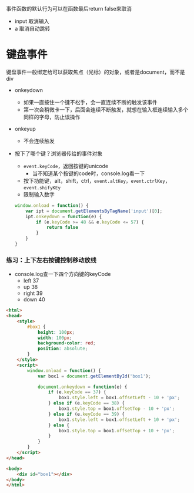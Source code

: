
事件函数的默认行为可以在函数最后return false来取消
- input 取消输入
- a 取消自动跳转


# 键盘事件

键盘事件一般绑定给可以获取焦点（光标）的对象，或者是document，而不是div

- onkeydown
  - 如果一直按住一个键不松手，会一直连续不断的触发该事件
  - 第一次会稍微卡一下，后面会连续不断触发，就想在输入框连续输入多个同样的字母，防止误操作

- onkeyup
  - 不会连续触发
  
- 按下了哪个键？浏览器传给的事件对象
  - `event.keyCode`，返回按键的unicode
    - 当不知道某个按键的code时，console.log看一下
  - 按下功能键，alt，shift，ctrl，`event.altKey`，`event.ctrlKey`，`event.shifyKEy`
  - 限制输入数字
  ```javascript
  window.onload = function() {
      var ipt = document.getElementsByTagName('input')[0];
      ipt.onkeydown = function(e) {
          if (e.keyCode >= 48 && e.keyCode <= 57) {
              return false
          }
      }
  }
  ```

### 练习：上下左右按键控制移动放线
- console.log查一下四个方向键的keyCode
  - left 37
  - up 38
  - right 39
  - down 40
  
```html
<html>
<head>
    <style>
        #box1 {
            height: 100px;
            width: 100px;
            background-color: red;
            position: absolute;
        }
    </style>
    <script>
        window.onload = function() {
            var box1 = document.getElementById('box1');

            document.onkeydown = function(e) {
                if (e.keyCode == 37) {
                    box1.style.left = box1.offsetLeft - 10 + 'px';
                } else if (e.keyCode == 38) {
                    box1.style.top = box1.offsetTop - 10 + 'px';
                } else if (e.keyCode == 39) {
                    box1.style.left = box1.offsetLeft + 10 + 'px';
                } else {
                    box1.style.top = box1.offsetTop + 10 + 'px';
                }
            }
        }
    </script>
</head>

<body>
    <div id="box1"></div>
</body>
</html>
```

  

